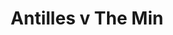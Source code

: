 ---
year: "1991"
serialNumber: "0130" 
game: "Antilles"
title: "Antilles v The Min"
gameLocation: "Canon's Park"
gameDate: "/1991"
shortReport: ""
result: ""
resultType: ""
type: "game"
---